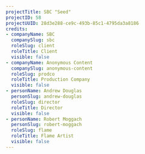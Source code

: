 ```yaml
---
projectTitle: SBC "Seed"
projectID: 58
projectUUID: 28d3e288-ce9c-493b-85c1-4795da3a8186
credits:
- companyName: SBC
  companySlug: sbc
  roleSlug: client
  roleTitle: Client
  visible: false
- companyName: Anonymous Content
  companySlug: anonymous-content
  roleSlug: prodco
  roleTitle: Production Company
  visible: false
- personName: Andrew Douglas
  personSlug: andrew-douglas
  roleSlug: director
  roleTitle: Director
  visible: false
- personName: Robert Moggach
  personSlug: robert-moggach
  roleSlug: flame
  roleTitle: Flame Artist
  visible: false
---
```

